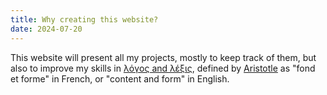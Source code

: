 ```yaml
---
title: Why creating this website?
date: 2024-07-20
---
```


This website will present all my projects, mostly to keep track of them, but also to improve my skills
in [λόγος and λέξις](https://www.persee.fr/doc/mom_0184-1785_2004_mon_32_1_2831), defined
by [Aristotle](https://en.wikipedia.org/wiki/Aristotle) as "fond et forme" in French, or "content and form" in English.